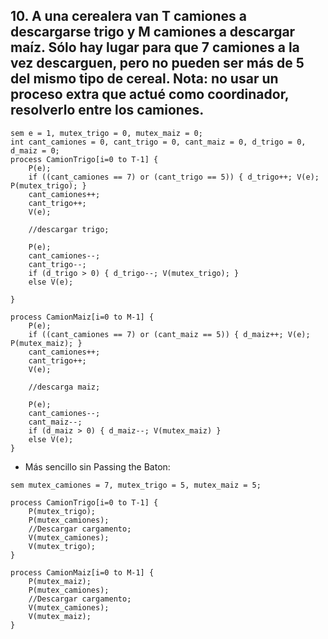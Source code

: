 ## 10. A una cerealera van T camiones a descargarse trigo y M camiones a descargar maíz. Sólo hay lugar para que 7 camiones a la vez descarguen, pero no pueden ser más de 5 del mismo tipo de cereal. Nota: no usar un proceso extra que actué como coordinador, resolverlo entre los camiones.
```
sem e = 1, mutex_trigo = 0, mutex_maiz = 0;
int cant_camiones = 0, cant_trigo = 0, cant_maiz = 0, d_trigo = 0, d_maiz = 0;
process CamionTrigo[i=0 to T-1] {
    P(e);
    if ((cant_camiones == 7) or (cant_trigo == 5)) { d_trigo++; V(e); P(mutex_trigo); }
    cant_camiones++;
    cant_trigo++;
    V(e);
    
    //descargar trigo;

    P(e);
    cant_camiones--;
    cant_trigo--;
    if (d_trigo > 0) { d_trigo--; V(mutex_trigo); }
    else V(e);

}

process CamionMaiz[i=0 to M-1] {
    P(e);
    if ((cant_camiones == 7) or (cant_maiz == 5)) { d_maiz++; V(e); P(mutex_maiz); }
    cant_camiones++;
    cant_trigo++;
    V(e);

    //descarga maiz;

    P(e);
    cant_camiones--;
    cant_maiz--;
    if (d_maiz > 0) { d_maiz--; V(mutex_maiz) }
    else V(e);
}
```
- Más sencillo sin Passing the Baton:
```
sem mutex_camiones = 7, mutex_trigo = 5, mutex_maiz = 5;

process CamionTrigo[i=0 to T-1] {
    P(mutex_trigo);
    P(mutex_camiones);
    //Descargar cargamento;
    V(mutex_camiones);
    V(mutex_trigo);
}

process CamionMaiz[i=0 to M-1] {
    P(mutex_maiz);
    P(mutex_camiones);
    //Descargar cargamento;
    V(mutex_camiones);
    V(mutex_maiz);
}

```